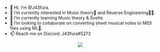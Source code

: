 - 👋 Hi, I’m @J43fura.
- 👀 I’m currently interested in Music theory🎵 and Reverse Engineering👨‍🔧. 
- 🌱 I’m currently learning Music theory & Svelte.
- 💞️ I’m looking to collaborate on converting sheet musical notes to MIDI files using ML🤖.
- 📫 Reach me on Discord: J43fura#5272

<div align="center">
   <img src="https://streak-stats.demolab.com?user=J43fura&theme=transparent&card_width=700&fire=EB6031&background=45%2C46AFEB43%2CEB69693E&stroke=EB5454&ring=EB5454&border=EB545469&currStreakNum=3D7BEB&sideNums=3D7BEB&sideLabels=EB5454&currStreakLabel=EB5454&dates=3D7BEB&excludeDaysLabel=EB5454"/>
</div>

<!---
 J43fura/J43fura is a ✨ special ✨ repository because its `README.md` (this file) appears on your GitHub profile.
 You can click the Preview link to take a look at your changes.
--->
